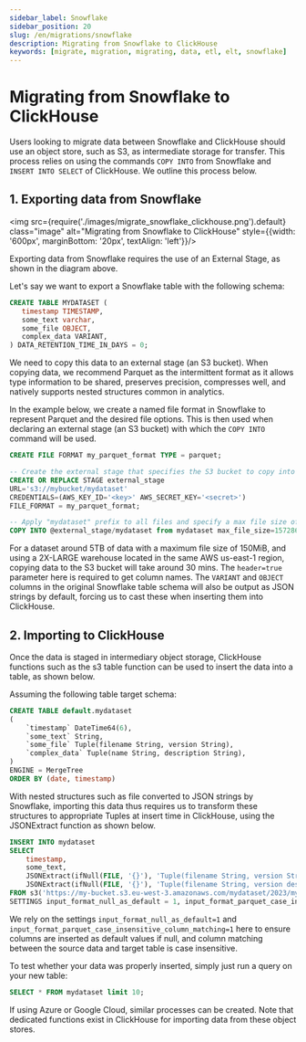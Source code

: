```yaml
---
sidebar_label: Snowflake
sidebar_position: 20
slug: /en/migrations/snowflake
description: Migrating from Snowflake to ClickHouse
keywords: [migrate, migration, migrating, data, etl, elt, snowflake]
---
```


# Migrating from Snowflake to ClickHouse

Users looking to migrate data between Snowflake and ClickHouse should use an object store, such as S3, as intermediate storage for transfer. This process relies on using the commands `COPY INTO` from Snowflake and `INSERT INTO SELECT` of ClickHouse. We outline this process below.

## 1. Exporting data from Snowflake

<img src={require('./images/migrate_snowflake_clickhouse.png').default} class="image" alt="Migrating from Snowflake to ClickHouse" style={{width: '600px', marginBottom: '20px', textAlign: 'left'}}/>

Exporting data from Snowflake requires the use of an External Stage, as shown in the diagram above.

Let's say we want to export a Snowflake table with the following schema:

```sql
CREATE TABLE MYDATASET (
   timestamp TIMESTAMP,
   some_text varchar,
   some_file OBJECT,
   complex_data VARIANT,
) DATA_RETENTION_TIME_IN_DAYS = 0;
```

We need to copy this data to an external stage (an S3 bucket). When copying data, we recommend Parquet as the intermittent format as it allows type information to be shared, preserves precision, compresses well, and natively supports nested structures common in analytics.

In the example below, we create a named file format in Snowflake to represent Parquet and the desired file options. This is then used when declaring an external stage (an S3 bucket) with which the `COPY INTO` command will be used.

```sql
CREATE FILE FORMAT my_parquet_format TYPE = parquet;

-- Create the external stage that specifies the S3 bucket to copy into
CREATE OR REPLACE STAGE external_stage 
URL='s3://mybucket/mydataset'
CREDENTIALS=(AWS_KEY_ID='<key>' AWS_SECRET_KEY='<secret>')
FILE_FORMAT = my_parquet_format;

-- Apply "mydataset" prefix to all files and specify a max file size of 150mb
COPY INTO @external_stage/mydataset from mydataset max_file_size=157286400 header=true;
```

For a dataset around 5TB of data with a maximum file size of 150MiB, and using a 2X-LARGE warehouse located in the same AWS us-east-1 region, copying data to the S3 bucket will take around 30 mins. The `header=true` parameter here is required to get column names. The `VARIANT` and `OBJECT` columns in the original Snowflake table schema will also be output as JSON strings by default, forcing us to cast these when inserting them into ClickHouse.

## 2. Importing to ClickHouse

Once the data is staged in intermediary object storage, ClickHouse functions such as the s3 table function can be used to insert the data into a table, as shown below.

Assuming the following table target schema:

```sql
CREATE TABLE default.mydataset
(
	`timestamp` DateTime64(6),
	`some_text` String,
	`some_file` Tuple(filename String, version String),
	`complex_data` Tuple(name String, description String),
)
ENGINE = MergeTree
ORDER BY (date, timestamp)
```

With nested structures such as file converted to JSON strings by Snowflake, importing this data thus requires us to transform these structures to appropriate Tuples at insert time in ClickHouse, using the JSONExtract function as shown below.

```sql
INSERT INTO mydataset
SELECT
	timestamp,
	some_text,
	JSONExtract(ifNull(FILE, '{}'), 'Tuple(filename String, version String)') AS file,
	JSONExtract(ifNull(FILE, '{}'), 'Tuple(filename String, version description)') AS complex_data,
FROM s3('https://my-bucket.s3.eu-west-3.amazonaws.com/mydataset/2023/mydataset*.parquet')
SETTINGS input_format_null_as_default = 1, input_format_parquet_case_insensitive_column_matching = 1
```

We rely on the settings `input_format_null_as_default=1` and `input_format_parquet_case_insensitive_column_matching=1` here to ensure columns are inserted as default values if null, and column matching between the source data and target table is case insensitive.

To test whether your data was properly inserted, simply just run a query on your new table:

```sql
SELECT * FROM mydataset limit 10;
```

If using Azure or Google Cloud, similar processes can be created. Note that dedicated functions exist in ClickHouse for importing data from these object stores.
